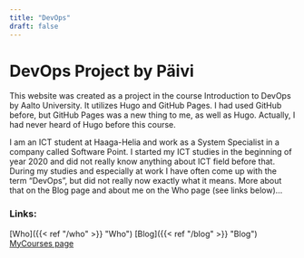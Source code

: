 ```yaml
---
title: "DevOps"
draft: false
---
```


# DevOps Project by Päivi

This website was created as a project in the course Introduction to DevOps by Aalto University. It utilizes Hugo and GitHub Pages. I had used GitHub before, but GitHub Pages was a new thing to me, as well as Hugo. Actually, I had never heard of Hugo before this course. 

I am an ICT student at Haaga-Helia and work as a System Specialist in a company called Software Point. I started my ICT studies in the beginning of year 2020 and did not really know anything about ICT field before that. During my studies and especially at work I have often come up with the term “DevOps”, but did not really now exactly what it means. More about that on the Blog page and about me on the Who page (see links below)…


### Links:
 
 [Who]({{< ref "/who" >}} "Who")
 [Blog]({{< ref "/blog" >}} "Blog")
 [MyCourses page](https://mycourses.aalto.fi/course/view.php?id=34305)